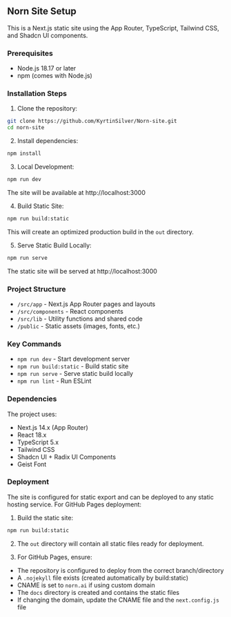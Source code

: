 ## Norn Site Setup

This is a Next.js static site using the App Router, TypeScript, Tailwind CSS, and Shadcn UI components.

### Prerequisites

- Node.js 18.17 or later
- npm (comes with Node.js)

### Installation Steps

1. Clone the repository:
```bash
git clone https://github.com/KyrtinSilver/Norn-site.git
cd norn-site
```

2. Install dependencies:
```bash
npm install
```

3. Local Development:
```bash
npm run dev
```
The site will be available at http://localhost:3000

4. Build Static Site:
```bash
npm run build:static
```
This will create an optimized production build in the `out` directory.

5. Serve Static Build Locally:
```bash
npm run serve
```
The static site will be served at http://localhost:3000

### Project Structure

- `/src/app` - Next.js App Router pages and layouts
- `/src/components` - React components
- `/src/lib` - Utility functions and shared code
- `/public` - Static assets (images, fonts, etc.)

### Key Commands

- `npm run dev` - Start development server
- `npm run build:static` - Build static site
- `npm run serve` - Serve static build locally
- `npm run lint` - Run ESLint

### Dependencies

The project uses:
- Next.js 14.x (App Router)
- React 18.x
- TypeScript 5.x
- Tailwind CSS
- Shadcn UI + Radix UI Components
- Geist Font

### Deployment

The site is configured for static export and can be deployed to any static hosting service. For GitHub Pages deployment:

1. Build the static site:
```bash
npm run build:static
```

2. The `out` directory will contain all static files ready for deployment.

3. For GitHub Pages, ensure:
- The repository is configured to deploy from the correct branch/directory
- A `.nojekyll` file exists (created automatically by build:static)
- CNAME is set to `norn.ai` if using custom domain 
- The `docs` directory is created and contains the static files
- If changing the domain, update the CNAME file and the `next.config.js` file